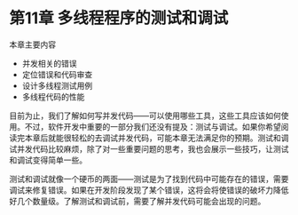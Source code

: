 # 第11章 多线程程序的测试和调试

本章主要内容

- 并发相关的错误
- 定位错误和代码审查
- 设计多线程测试用例
- 多线程代码的性能

目前为止，我们了解如何写并发代码——可以使用哪些工具，这些工具应该如何使用。不过，软件开发中重要的一部分我们还没有提及：测试与调试。如果你希望阅读完本章后就能很轻松的去调试并发代码，可能本章无法满足你的预期。测试和调试并发代码比较麻烦，除了对一些重要问题的思考，我也会展示一些技巧，让测试和调试变得简单一些。

测试和调试就像一个硬币的两面——测试是为了找到代码中可能存在的错误，需要调试来修复错误。如果在开发阶段发现了某个错误，这将会将使错误的破坏力降低好几个数量级。了解测试和调试前，需要了解并发代码可能会出现的问题。
